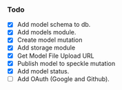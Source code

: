 ### Todo

- [x] Add model schema to db.
- [x] Add models module.
- [x] Create model mutation
- [x] Add storage module
- [x] Get Model File Upload URL
- [x] Publish model to speckle mutation
- [x] Add model status.
- [ ] Add OAuth (Google and Github).
